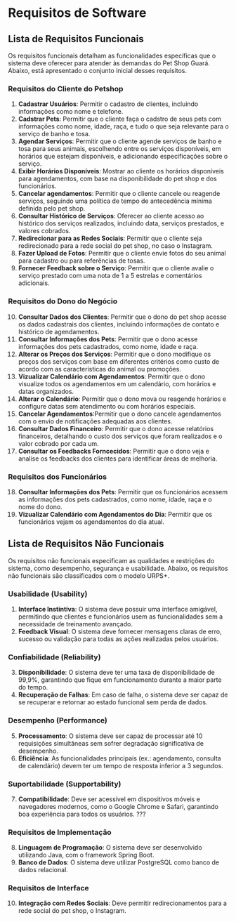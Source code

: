 # Requisitos de Software

## **Lista de Requisitos Funcionais**

Os requisitos funcionais detalham as funcionalidades específicas que o sistema deve oferecer para atender às demandas do Pet Shop Guará. Abaixo, está apresentado o conjunto inicial desses requisitos.

### Requisitos do Cliente do Petshop
1. **Cadastrar Usuários**: Permitir o cadastro de clientes, incluindo informações como nome e telefone.
2. **Cadstrar Pets**: Permitir que o cliente faça o cadstro de seus pets com informações como nome, idade, raça, e tudo o que seja relevante para o serviço de banho e tosa.
3. **Agendar Serviços**: Permitir que o cliente agende serviços de banho e tosa para seus animais, escolhendo entre os serviços disponíveis, em horários que estejam disponíveis, e adicionando especificações sobre o serviço.
4. **Exibir Horários Disponíveis**: Mostrar ao cliente os horários disponíveis para agendamentos, com base na disponibilidade do pet shop e dos funcionários.
5. **Cancelar agendamentos**: Permitir que o cliente cancele ou reagende serviços, seguindo uma política de tempo de antecedência mínima definida pelo pet shop.
6. **Consultar Histórico de Serviços**: Oferecer ao cliente acesso ao histórico dos serviços realizados, incluindo data, serviços prestados, e valores cobrados.
7. **Redirecionar para as Redes Sociais**: Permitir que o cliente seja redirecionado para a rede social do pet shop, no caso o Instagram.
8. **Fazer Upload de Fotos**: Permitir que o cliente envie fotos do seu animal para cadastro ou para referências de tosas.
9. **Fornecer Feedback sobre o Serviço**: Permitir que o cliente avalie o serviço prestado com uma nota de 1 a 5 estrelas e comentários adicionais.

### Requisitos do Dono do Negócio
10. **Consultar Dados dos Clientes**: Permitir que o dono do pet shop acesse os dados cadastrais dos clientes, incluindo informações de contato e histórico de agendamentos.
11. **Consultar Informações dos Pets**: Permitir que o dono acesse informações dos pets cadastrados, como nome, idade e raça.
12. **Alterar os Preços dos Serviços**: Permitir que o dono modifique os preços dos serviços com base em diferentes critérios como custo de acordo com as características do animal ou promoções.
13. **Vizualizar Calendário com Agendamentos**: Permitir que o dono visualize todos os agendamentos em um calendário, com horários e datas organizados.
14. **Alterar o Calendário**: Permitir que o dono mova ou reagende horários e configure datas sem atendimento ou com horários especiais.
15. **Cancelar Agendamentos**:Permitir que o dono cancele agendamentos com o envio de notificações adequadas aos clientes.
16. **Consultar Dados Financeiro**: Permitir que o dono acesse relatórios financeiros,  detalhando o custo dos serviços que foram realizados e o valor cobrado por cada um.
17. **Consultar os Feedbacks Forncecidos**: Permitir que o dono veja e analise os feedbacks dos clientes para identificar áreas de melhoria.

### Requisitos dos Funcionários
18. **Consultar Informações dos Pets**: Permitir que os funcionários acessem as informações dos pets cadastrados, como nome, idade, raça e o nome do dono.
19. **Vizualizar Calendário com Agendamentos do Dia**: Permitir que os funcionários vejam os agendamentos do dia atual.

## **Lista de Requisitos Não Funcionais**

Os requisitos não funcionais especificam as qualidades e restrições do sistema, como desempenho, segurança e usabilidade. Abaixo, os requisitos não funcionais são classificados com o modelo URPS+.

### **Usabilidade (Usability)**
1. **Interface Instintiva**: O sistema deve possuir uma interface amigável, permitindo que clientes e funcionários usem as funcionalidades sem a necessidade de treinamento avançado.
2. **Feedback Visual**: O sistema deve fornecer mensagens claras de erro, sucesso ou validação para todas as ações realizadas pelos usuários.

### **Confiabilidade (Reliability)**
3. **Disponibilidade**: O sistema deve ter uma taxa de disponibilidade de 99,9%, garantindo que fique em funcionamento durante a maior parte do tempo.
4. **Recuperação de Falhas**: Em caso de falha, o sistema deve ser capaz de se recuperar e retornar ao estado funcional sem perda de dados.

### **Desempenho (Performance)**
5. **Processamento**: O sistema deve ser capaz de processar até 10 requisições simultâneas sem sofrer degradação significativa de desempenho.
6. **Eficiência**: As funcionalidades principais (ex.: agendamento, consulta de calendário) devem ter um tempo de resposta inferior a 3 segundos.

### **Suportabilidade (Supportability)**
7. **Compatibilidade**: Deve ser acessível em dispositivos móveis e navegadores modernos, como o Google Chrome e Safari, garantindo boa experiência para todos os usuários. ???

### **Requisitos de Implementação**
8. **Linguagem de Programação**: O sistema deve ser desenvolvido utilizando Java, com o framework Spring Boot. 
9. **Banco de Dados**: O sistema deve utilizar PostgreSQL como banco de dados relacional.

### **Requisitos de Interface**
10. **Integração com Redes Sociais**: Deve permitir redirecionamentos para a rede social do pet shop, o Instagram.